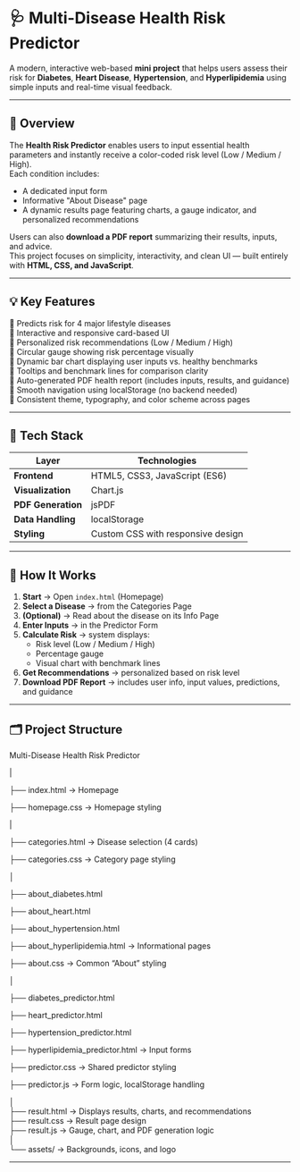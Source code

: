 # 🩺 Multi-Disease Health Risk Predictor

A modern, interactive web-based **mini project** that helps users assess their risk for **Diabetes**, **Heart Disease**, **Hypertension**, and **Hyperlipidemia** using simple inputs and real-time visual feedback.

---

## 🚀 Overview

The **Health Risk Predictor** enables users to input essential health parameters and instantly receive a color-coded risk level (Low / Medium / High).  
Each condition includes:
- A dedicated input form  
- Informative "About Disease" page  
- A dynamic results page featuring charts, a gauge indicator, and personalized recommendations  

Users can also **download a PDF report** summarizing their results, inputs, and advice.  
This project focuses on simplicity, interactivity, and clean UI — built entirely with **HTML, CSS, and JavaScript**.

---

## 💡 Key Features

🔹 Predicts risk for 4 major lifestyle diseases  
🔹 Interactive and responsive card-based UI  
🔹 Personalized risk recommendations (Low / Medium / High)  
🔹 Circular gauge showing risk percentage visually  
🔹 Dynamic bar chart displaying user inputs vs. healthy benchmarks  
🔹 Tooltips and benchmark lines for comparison clarity  
🔹 Auto-generated PDF health report (includes inputs, results, and guidance)  
🔹 Smooth navigation using localStorage (no backend needed)  
🔹 Consistent theme, typography, and color scheme across pages  

---

## 🧠 Tech Stack

| Layer | Technologies |
|--------|--------------|
| **Frontend** | HTML5, CSS3, JavaScript (ES6) |
| **Visualization** | Chart.js |
| **PDF Generation** | jsPDF |
| **Data Handling** | localStorage |
| **Styling** | Custom CSS with responsive design |

---

## 🧭 How It Works

1. **Start** → Open `index.html` (Homepage)  
2. **Select a Disease** → from the Categories Page  
3. **(Optional)** → Read about the disease on its Info Page  
4. **Enter Inputs** → in the Predictor Form  
5. **Calculate Risk** → system displays:
   - Risk level (Low / Medium / High)
   - Percentage gauge
   - Visual chart with benchmark lines  
6. **Get Recommendations** → personalized based on risk level  
7. **Download PDF Report** → includes user info, input values, predictions, and guidance  

---

## 🗂️ Project Structure

Multi-Disease Health Risk Predictor                                                                                                                                

|                                                                                                                                                                   

├── index.html                     → Homepage                                                                                                                       

├── homepage.css                   → Homepage styling                                                                                                               

|                                                                                                                                                                

├── categories.html                → Disease selection (4 cards)                                                                                                    

├── categories.css                 → Category page styling                                                                                                         

│                                                                                                                                                                  

├── about_diabetes.html                                                                                                                                            

├── about_heart.html                                                                                                                                               

├── about_hypertension.html                                                                                                                                        

├── about_hyperlipidemia.html      → Informational pages                                                                                                           

├── about.css                      → Common “About” styling                                                                                                        

│                                                                                                                                                                  

├── diabetes_predictor.html                                                                                                                                        

├── heart_predictor.html                                                                                                                                           

├── hypertension_predictor.html                                                                                                                                    

├── hyperlipidemia_predictor.html  → Input forms                                                                                                                   

├── predictor.css                  → Shared predictor styling                                                                                                      

├── predictor.js                   → Form logic, localStorage handling                                                                                             

│                                                                                                                                                                   
├── result.html                    → Displays results, charts, and recommendations                                                                                  
├── result.css                     → Result page design                                                                                                             
├── result.js                      → Gauge, chart, and PDF generation logic                                                                                         
│                                                                                                                                                                   
└── assets/                        → Backgrounds, icons, and logo

---

